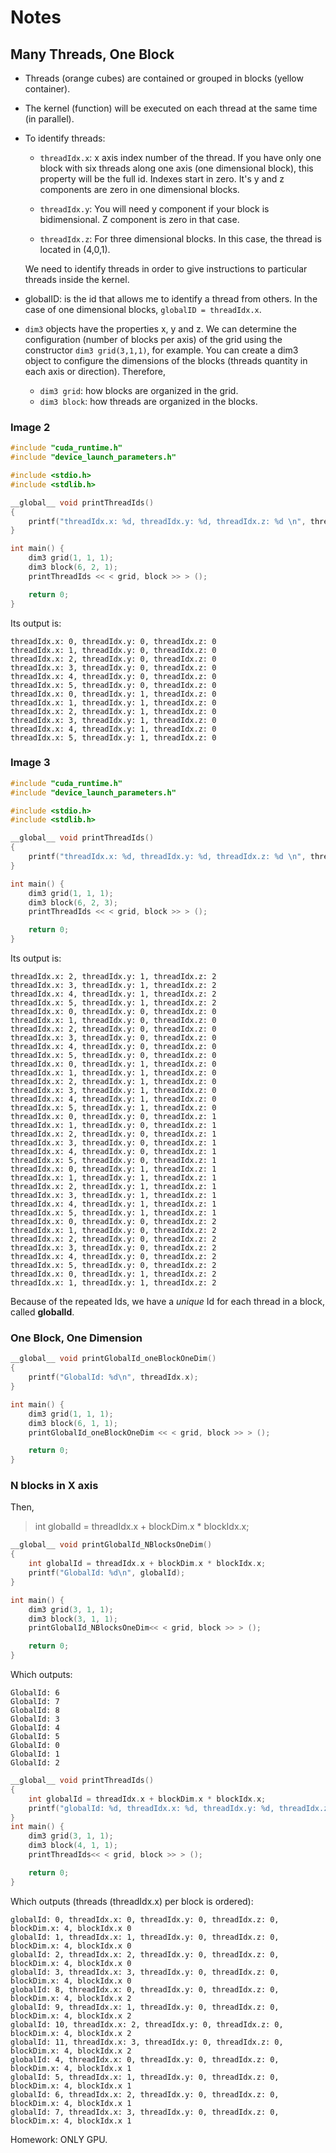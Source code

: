 # Notes

## Many Threads, One Block

- Threads (orange cubes) are contained or grouped in blocks (yellow container).

- The kernel (function) will be executed on each thread at the same time (in parallel).

- To identify threads:

    - `threadIdx.x`: x axis index number of the thread. If you have only one block with six threads along one axis (one dimensional block), this property will be the full id. Indexes start in zero. It's y and z components are zero in one dimensional blocks.

    - `threadIdx.y`: You will need y component if your block is bidimensional. Z component is zero in that case.

    - `threadIdx.z`: For three dimensional blocks. In this case, the thread is located in (4,0,1).

    We need to identify threads in order to give instructions to particular threads inside the kernel.

- globalID: is the id that allows me to identify a thread from others. In the case of one dimensional blocks, `globalID = threadIdx.x`.

- `dim3` objects have the properties x, y and z. We can determine the configuration (number of blocks per axis) of the grid using the constructor `dim3 grid(3,1,1)`, for example. You can create a dim3 object to configure the dimensions of the blocks (threads quantity in each axis or direction). Therefore,

    - `dim3 grid`: how blocks are organized in the grid.
    - `dim3 block`: how threads are organized in the blocks.

### Image 2

```c++
#include "cuda_runtime.h"
#include "device_launch_parameters.h"

#include <stdio.h>
#include <stdlib.h>

__global__ void printThreadIds()
{
    printf("threadIdx.x: %d, threadIdx.y: %d, threadIdx.z: %d \n", threadIdx.x, threadIdx.y, threadIdx.z);
}

int main() {
    dim3 grid(1, 1, 1); 
    dim3 block(6, 2, 1);
    printThreadIds << < grid, block >> > ();

    return 0;
}
```

Its output is:

```
threadIdx.x: 0, threadIdx.y: 0, threadIdx.z: 0
threadIdx.x: 1, threadIdx.y: 0, threadIdx.z: 0
threadIdx.x: 2, threadIdx.y: 0, threadIdx.z: 0
threadIdx.x: 3, threadIdx.y: 0, threadIdx.z: 0
threadIdx.x: 4, threadIdx.y: 0, threadIdx.z: 0
threadIdx.x: 5, threadIdx.y: 0, threadIdx.z: 0
threadIdx.x: 0, threadIdx.y: 1, threadIdx.z: 0
threadIdx.x: 1, threadIdx.y: 1, threadIdx.z: 0
threadIdx.x: 2, threadIdx.y: 1, threadIdx.z: 0
threadIdx.x: 3, threadIdx.y: 1, threadIdx.z: 0
threadIdx.x: 4, threadIdx.y: 1, threadIdx.z: 0
threadIdx.x: 5, threadIdx.y: 1, threadIdx.z: 0
```

### Image 3

```c++
#include "cuda_runtime.h"
#include "device_launch_parameters.h"

#include <stdio.h>
#include <stdlib.h>

__global__ void printThreadIds()
{
    printf("threadIdx.x: %d, threadIdx.y: %d, threadIdx.z: %d \n", threadIdx.x, threadIdx.y, threadIdx.z);
}

int main() {
    dim3 grid(1, 1, 1); 
    dim3 block(6, 2, 3);
    printThreadIds << < grid, block >> > ();

    return 0;
}
```

Its output is:

```
threadIdx.x: 2, threadIdx.y: 1, threadIdx.z: 2
threadIdx.x: 3, threadIdx.y: 1, threadIdx.z: 2
threadIdx.x: 4, threadIdx.y: 1, threadIdx.z: 2
threadIdx.x: 5, threadIdx.y: 1, threadIdx.z: 2
threadIdx.x: 0, threadIdx.y: 0, threadIdx.z: 0
threadIdx.x: 1, threadIdx.y: 0, threadIdx.z: 0
threadIdx.x: 2, threadIdx.y: 0, threadIdx.z: 0
threadIdx.x: 3, threadIdx.y: 0, threadIdx.z: 0
threadIdx.x: 4, threadIdx.y: 0, threadIdx.z: 0
threadIdx.x: 5, threadIdx.y: 0, threadIdx.z: 0
threadIdx.x: 0, threadIdx.y: 1, threadIdx.z: 0
threadIdx.x: 1, threadIdx.y: 1, threadIdx.z: 0
threadIdx.x: 2, threadIdx.y: 1, threadIdx.z: 0
threadIdx.x: 3, threadIdx.y: 1, threadIdx.z: 0
threadIdx.x: 4, threadIdx.y: 1, threadIdx.z: 0
threadIdx.x: 5, threadIdx.y: 1, threadIdx.z: 0
threadIdx.x: 0, threadIdx.y: 0, threadIdx.z: 1
threadIdx.x: 1, threadIdx.y: 0, threadIdx.z: 1
threadIdx.x: 2, threadIdx.y: 0, threadIdx.z: 1
threadIdx.x: 3, threadIdx.y: 0, threadIdx.z: 1
threadIdx.x: 4, threadIdx.y: 0, threadIdx.z: 1
threadIdx.x: 5, threadIdx.y: 0, threadIdx.z: 1
threadIdx.x: 0, threadIdx.y: 1, threadIdx.z: 1
threadIdx.x: 1, threadIdx.y: 1, threadIdx.z: 1
threadIdx.x: 2, threadIdx.y: 1, threadIdx.z: 1
threadIdx.x: 3, threadIdx.y: 1, threadIdx.z: 1
threadIdx.x: 4, threadIdx.y: 1, threadIdx.z: 1
threadIdx.x: 5, threadIdx.y: 1, threadIdx.z: 1
threadIdx.x: 0, threadIdx.y: 0, threadIdx.z: 2
threadIdx.x: 1, threadIdx.y: 0, threadIdx.z: 2
threadIdx.x: 2, threadIdx.y: 0, threadIdx.z: 2
threadIdx.x: 3, threadIdx.y: 0, threadIdx.z: 2
threadIdx.x: 4, threadIdx.y: 0, threadIdx.z: 2
threadIdx.x: 5, threadIdx.y: 0, threadIdx.z: 2
threadIdx.x: 0, threadIdx.y: 1, threadIdx.z: 2
threadIdx.x: 1, threadIdx.y: 1, threadIdx.z: 2
```

Because of the repeated Ids, we have a *unique* Id for each thread in a block, called **globalId**.

### One Block, One Dimension

```c++
__global__ void printGlobalId_oneBlockOneDim()
{
    printf("GlobalId: %d\n", threadIdx.x);
}

int main() {
    dim3 grid(1, 1, 1); 
    dim3 block(6, 1, 1);
    printGlobalId_oneBlockOneDim << < grid, block >> > ();

    return 0;
}
```

### N blocks in X axis

Then,

> int globalId = threadIdx.x + blockDim.x * blockIdx.x;

```c++
__global__ void printGlobalId_NBlocksOneDim()
{
    int globalId = threadIdx.x + blockDim.x * blockIdx.x;
    printf("GlobalId: %d\n", globalId);
}

int main() {
    dim3 grid(3, 1, 1); 
    dim3 block(3, 1, 1);
    printGlobalId_NBlocksOneDim<< < grid, block >> > ();

    return 0;
}
```

Which outputs: 

```
GlobalId: 6
GlobalId: 7
GlobalId: 8
GlobalId: 3
GlobalId: 4
GlobalId: 5
GlobalId: 0
GlobalId: 1
GlobalId: 2
```

```c++
__global__ void printThreadIds()
{
    int globalId = threadIdx.x + blockDim.x * blockIdx.x;
    printf("globalId: %d, threadIdx.x: %d, threadIdx.y: %d, threadIdx.z: %d, blockDim.x: %d, blockIdx.x %d\n", globalId, threadIdx.x, threadIdx.y, threadIdx.z, blockDim.x, blockIdx.x);
}
int main() {
    dim3 grid(3, 1, 1); 
    dim3 block(4, 1, 1);
    printThreadIds<< < grid, block >> > ();

    return 0;
}
```

Which outputs (threads (threadIdx.x) per block is ordered): 

```
globalId: 0, threadIdx.x: 0, threadIdx.y: 0, threadIdx.z: 0, blockDim.x: 4, blockIdx.x 0
globalId: 1, threadIdx.x: 1, threadIdx.y: 0, threadIdx.z: 0, blockDim.x: 4, blockIdx.x 0
globalId: 2, threadIdx.x: 2, threadIdx.y: 0, threadIdx.z: 0, blockDim.x: 4, blockIdx.x 0
globalId: 3, threadIdx.x: 3, threadIdx.y: 0, threadIdx.z: 0, blockDim.x: 4, blockIdx.x 0
globalId: 8, threadIdx.x: 0, threadIdx.y: 0, threadIdx.z: 0, blockDim.x: 4, blockIdx.x 2
globalId: 9, threadIdx.x: 1, threadIdx.y: 0, threadIdx.z: 0, blockDim.x: 4, blockIdx.x 2
globalId: 10, threadIdx.x: 2, threadIdx.y: 0, threadIdx.z: 0, blockDim.x: 4, blockIdx.x 2
globalId: 11, threadIdx.x: 3, threadIdx.y: 0, threadIdx.z: 0, blockDim.x: 4, blockIdx.x 2
globalId: 4, threadIdx.x: 0, threadIdx.y: 0, threadIdx.z: 0, blockDim.x: 4, blockIdx.x 1
globalId: 5, threadIdx.x: 1, threadIdx.y: 0, threadIdx.z: 0, blockDim.x: 4, blockIdx.x 1
globalId: 6, threadIdx.x: 2, threadIdx.y: 0, threadIdx.z: 0, blockDim.x: 4, blockIdx.x 1
globalId: 7, threadIdx.x: 3, threadIdx.y: 0, threadIdx.z: 0, blockDim.x: 4, blockIdx.x 1
```

Homework: ONLY GPU.